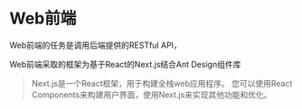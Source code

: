 # Web前端
Web前端的任务是调用后端提供的RESTful API，

Web前端采取的框架为基于React的Next.js结合Ant Design组件库
> Next.js是一个React框架，用于构建全栈web应用程序。
> 您可以使用React Components来构建用户界面，使用Next.js来实现其他功能和优化。 



